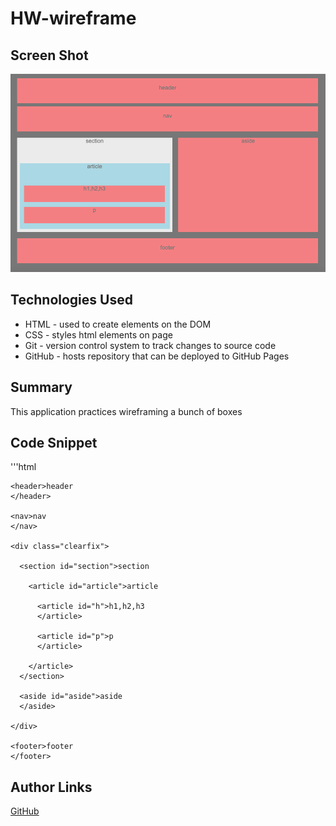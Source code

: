 # HW-wireframe

## Screen Shot
![Site](sitescreenshot.png)

## Technologies Used
- HTML - used to create elements on the DOM
- CSS - styles html elements on page
- Git - version control system to track changes to source code
- GitHub - hosts repository that can be deployed to GitHub Pages

## Summary
This application practices wireframing a bunch of boxes

## Code Snippet
'''html
<body>
  <div class="container">

    <header>header
    </header>

    <nav>nav
    </nav>

    <div class="clearfix">

      <section id="section">section
        
        <article id="article">article
          
          <article id="h">h1,h2,h3
          </article>

          <article id="p">p
          </article>
        
        </article>
      </section>

      <aside id="aside">aside
      </aside>

    </div>

    <footer>footer
    </footer>

  </div>

</body>

## Author Links
[GitHub](https://github.com/flexsant)